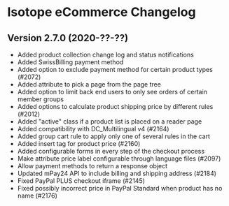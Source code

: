 Isotope eCommerce Changelog
===========================

Version 2.7.0 (2020-??-??)
---------------------------------

- Added product collection change log and status notifications
- Added SwissBilling payment method
- Added option to exclude payment method for certain product types (#2072)
- Added attribute to pick a page from the page tree
- Added option to limit back end users to only see orders of certain member groups
- Added options to calculate product shipping price by different rules (#2012)
- Added "active" class if a product list is placed on a reader page
- Added compatibility with DC_Multilingual v4 (#2164)
- Added group cart rule to apply only one of several rules in the cart
- Added insert tag for product price (#2160)
- Added configurable forms in every step of the checkout process
- Make attribute price label configurable through language files (#2097)
- Allow payment methods to return a response object
- Updated mPay24 API to include billing and shipping address (#2184)
- Fixed PayPal PLUS checkout iframe (#2145)
- Fixed possibly incorrect price in PayPal Standard when product has no name (#2176)
